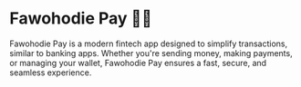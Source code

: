 # Fawohodie Pay 🏦💸

Fawohodie Pay is a modern fintech app designed to simplify transactions, similar to banking apps. Whether you're sending money, making payments, or managing your wallet, Fawohodie Pay ensures a fast, secure, and seamless experience.
